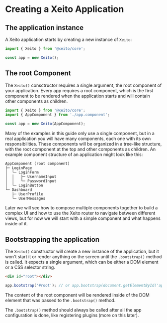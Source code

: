 # Creating a Xeito Application

## The application instance

A Xeito application starts by creating a new instance of ``Xeito``:

```ts
import { Xeito } from '@xeito/core';

const app = new Xeito();
```

## The root Component

The ``Xeito()`` consctructor requires a single argument, the root component of your application.
Every app requires a root component, which is the first component to be rendered when the application starts and will contain other components as children.

```ts
import { Xeito } from '@xeito/core';
import { AppComponent } from './app.component';

const app = new Xeito(AppComponent);
```

Many of the examples in this guide only use a single component, but in a real application you will have many components, each one with its own responsibilities.
These components will be organized in a tree-like structure, with the root component at the top and other components as children.
An example component structure of an application might look like this:

```
AppComponent (root component)
├─ LoginPage
│  └─ LoginForm
│  │   ├─ UsernameInput
│  │   └─ PasswordInput
│  └─ LoginButton
└─ Dashboard
   ├─ UserProfile
   └─ UserMessages
```

Later we will see how to compose multiple components together to build a complex UI and how to use the Xeito router to navigate between different views, but for now we will start with a simple component and what happens inside of it.

## Bootstrapping the application

The ``Xeito()`` constructor will create a new instance of the application, but it won't start it or render anything on the screen until the ``.bootstrap()`` method is called.
It expects a single argument, which can be either a DOM element or a CSS selector string.

```html
<div id="root"></div>
```

```ts
app.bootstrap('#root'); // or app.bootstrap(document.getElementById('app'));
```

The content of the root component will be rendered inside of the DOM element that was passed to the ``.bootstrap()`` method.

The ``.bootstrap()`` method should always be called after all the app configuration is done, like registering plugins (more on this later).